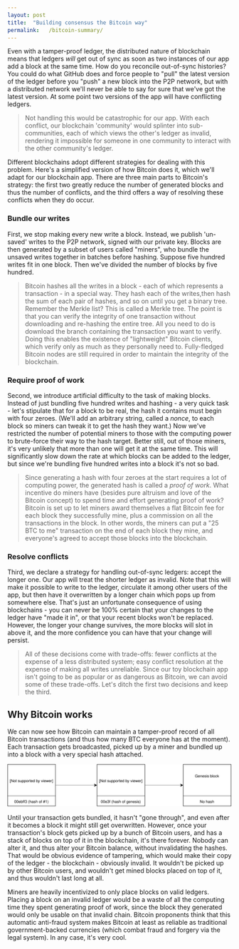 ```yaml
---
layout: post
title:  "Building consensus the Bitcoin way"
permalink:   /bitcoin-summary/
---
```


Even with a tamper-proof ledger, the distributed nature of blockchain means that ledgers _will_ get out of sync as soon as two instances of our app add a block at the same time. How do you reconcile out-of-sync histories? You could do what GitHub does and force people to "pull" the latest version of the ledger before you "push" a new block into the P2P network, but with a distributed network we'll never be able to say for sure that we've got the latest version. At some point two versions of the app will have conflicting ledgers.

>Not handling this would be catastrophic for our app. With each conflict, our blockchain 'community' would splinter into sub-communities, each of which views the other's ledger as invalid, rendering it impossible for someone in one community to interact with the other community's ledger.

Different blockchains adopt different strategies for dealing with this problem. Here's a simplified version of how Bitcoin does it, which we'll adapt for our blockchain app. There are three main parts to Bitcoin's strategy: the first two greatly reduce the number of generated blocks and thus the number of conflicts, and the third offers a way of resolving these conflicts when they do occur.

### Bundle our writes

First, we stop making every new write a block. Instead, we publish 'un-saved' writes to the P2P network, signed with our private key. Blocks are then generated by a subset of users called "miners", who bundle the unsaved writes together in batches before hashing. Suppose five hundred writes fit in one block. Then we've divided the number of blocks by five hundred.

>Bitcoin hashes all the writes in a block - each of which represents a transaction - in a special way. They hash each of the writes,then hash the sum of each pair of hashes, and so on until you get a binary tree. Remember the Merkle list? This is called a Merkle tree. The point is that you can verify the integrity of one transaction without downloading and re-hashing the entire tree. All you need to do is download the branch containing the transaction you want to verify. Doing this enables the existence of "lightweight" Bitcoin clients, which verify only as much as they personally need to. Fully-fledged Bitcoin nodes are still required in order to maintain the integrity of the blockchain.

### Require proof of work

Second, we introduce artificial difficulty to the task of making blocks. Instead of just bundling five hundred writes and hashing - a very quick task - let's stipulate that for a block to be real, the hash it contains must begin with four zeroes. (We'll add an arbitrary string, called a _nonce_, to each block so miners can tweak it to get the hash they want.) Now we've restricted the number of potential miners to those with the computing power to brute-force their way to the hash target. Better still, out of those miners, it's very unlikely that more than one will get it at the same time. This will significantly slow down the rate at which blocks can be added to the ledger, but since we're bundling five hundred writes into a block it's not so bad.

>Since generating a hash with four zeroes at the start requires a lot of computing power, the generated hash is called a _proof of work_. What incentive do miners have (besides pure altruism and love of the Bitcoin concept) to spend time and effort generating proof of work? Bitcoin is set up to let miners award themselves a flat Bitcoin fee for each block they successfully mine, plus a commission on all the transactions in the block. In other words, the miners can put a "25 BTC to me" transaction on the end of each block they mine, and everyone's agreed to accept those blocks into the blockchain.

### Resolve conflicts

Third, we declare a strategy for handling out-of-sync ledgers: accept the longer one. Our app will treat the shorter ledger as invalid. Note that this will make it possible to write to the ledger, circulate it among other users of the app, but then have it overwritten by a longer chain which pops up from somewhere else. That's just an unfortunate consequence of using blockchains - you can never be 100% certain that your changes to the ledger have "made it in", or that your recent blocks won't be replaced. However, the longer your change survives, the more blocks will slot in above it, and the more confidence you can have that your change will persist.

>All of these decisions come with trade-offs: fewer conflicts at the expense of a less distributed system; easy conflict resolution at the expense of making all writes unreliable. Since our toy blockchain app isn't going to be as popular or as dangerous as Bitcoin, we can avoid some of these trade-offs. Let's ditch the first two decisions and keep the third.

## Why Bitcoin works

We can now see how Bitcoin can maintain a tamper-proof record of all Bitcoin transactions (and thus how many BTC everyone has at the moment). Each transaction gets broadcasted, picked up by a miner and bundled up into a block with a very special hash attached.

![Bitcoin blockchain](./bitcoin_blockchain.svg)

Until your transaction gets bundled, it hasn't "gone through", and even after it becomes a block it might still get overwritten. However, once your transaction's block gets picked up by a bunch of Bitcoin users, and has a stack of blocks on top of it in the blockchain, it's there forever. Nobody can alter it, and thus alter your Bitcoin balance, without invalidating the hashes. That would be obvious evidence of tampering, which would make their copy of the ledger - the blockchain - obviously invalid. It wouldn't be picked up by other Bitcoin users, and wouldn't get mined blocks placed on top of it, and thus wouldn't last long at all.

Miners are heavily incentivized to only place blocks on valid ledgers. Placing a block on an invalid ledger would be a waste of all the computing time they spent generating proof of work, since the block they generated would only be usable on that invalid chain. Bitcoin proponents think that this automatic anti-fraud system makes Bitcoin at least as reliable as traditional government-backed currencies (which combat fraud and forgery via the legal system). In any case, it's very cool.
